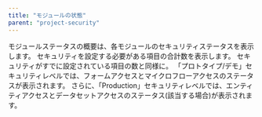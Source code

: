 ```yaml
---
title: "モジュールの状態"
parent: "project-security"
---
```



モジュールステータスの概要は、各モジュールのセキュリティステータスを表示します。 セキュリティを設定する必要がある項目の合計数を表示します。 セキュリティがすでに設定されている項目の数と同様に。 「プロトタイプ/デモ」セキュリティレベルでは、フォームアクセスとマイクロフローアクセスのステータスが表示されます。 さらに、「Production」セキュリティレベルでは、エンティティアクセスとデータセットアクセスのステータス(該当する場合)が表示されます。
